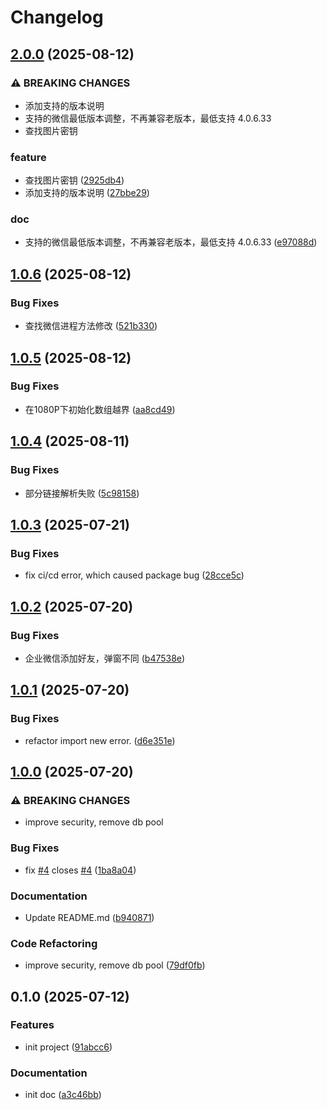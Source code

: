 # Changelog

## [2.0.0](https://github.com/weixin-omni/omni-bot-sdk-oss/compare/v1.0.6...v2.0.0) (2025-08-12)


### ⚠ BREAKING CHANGES

* 添加支持的版本说明
* 支持的微信最低版本调整，不再兼容老版本，最低支持 4.0.6.33
* 查找图片密钥

### feature

* 查找图片密钥 ([2925db4](https://github.com/weixin-omni/omni-bot-sdk-oss/commit/2925db4819295ea0ac5f87901a244d76d877bb0c))
* 添加支持的版本说明 ([27bbe29](https://github.com/weixin-omni/omni-bot-sdk-oss/commit/27bbe292aa1ba6a0a36fc5cc085daad3b1d74479))


### doc

* 支持的微信最低版本调整，不再兼容老版本，最低支持 4.0.6.33 ([e97088d](https://github.com/weixin-omni/omni-bot-sdk-oss/commit/e97088df7b9a13ab4ad6d38c10a7e216fb14b0d9))

## [1.0.6](https://github.com/weixin-omni/omni-bot-sdk-oss/compare/v1.0.5...v1.0.6) (2025-08-12)


### Bug Fixes

* 查找微信进程方法修改 ([521b330](https://github.com/weixin-omni/omni-bot-sdk-oss/commit/521b330e0243db690824e9671de514d52a71f380))

## [1.0.5](https://github.com/weixin-omni/omni-bot-sdk-oss/compare/v1.0.4...v1.0.5) (2025-08-12)


### Bug Fixes

* 在1080P下初始化数组越界 ([aa8cd49](https://github.com/weixin-omni/omni-bot-sdk-oss/commit/aa8cd494042cbb408636d02103b952610aaf41ea))

## [1.0.4](https://github.com/weixin-omni/omni-bot-sdk-oss/compare/v1.0.3...v1.0.4) (2025-08-11)


### Bug Fixes

* 部分链接解析失败 ([5c98158](https://github.com/weixin-omni/omni-bot-sdk-oss/commit/5c981583ca87044b90a8fff12756e7f548c940dd))

## [1.0.3](https://github.com/weixin-omni/omni-bot-sdk-oss/compare/v1.0.2...v1.0.3) (2025-07-21)


### Bug Fixes

* fix ci/cd error, which caused package bug ([28cce5c](https://github.com/weixin-omni/omni-bot-sdk-oss/commit/28cce5ca2a7f54341f95de53fb7f9cd7108dda40))

## [1.0.2](https://github.com/weixin-omni/omni-bot-sdk-oss/compare/v1.0.1...v1.0.2) (2025-07-20)


### Bug Fixes

* 企业微信添加好友，弹窗不同 ([b47538e](https://github.com/weixin-omni/omni-bot-sdk-oss/commit/b47538e4345c7295476e085be83a4d55ac43f653))

## [1.0.1](https://github.com/weixin-omni/omni-bot-sdk-oss/compare/v1.0.0...v1.0.1) (2025-07-20)


### Bug Fixes

* refactor import new error. ([d6e351e](https://github.com/weixin-omni/omni-bot-sdk-oss/commit/d6e351eef2c4275a85863dedfe4965c171107b93))

## [1.0.0](https://github.com/weixin-omni/omni-bot-sdk-oss/compare/v0.1.0...v1.0.0) (2025-07-20)


### ⚠ BREAKING CHANGES

* improve security, remove db pool

### Bug Fixes

* fix [#4](https://github.com/weixin-omni/omni-bot-sdk-oss/issues/4) closes [#4](https://github.com/weixin-omni/omni-bot-sdk-oss/issues/4) ([1ba8a04](https://github.com/weixin-omni/omni-bot-sdk-oss/commit/1ba8a04badbbaeb6043b27d58dbeed3e5ef3595e))


### Documentation

* Update README.md ([b940871](https://github.com/weixin-omni/omni-bot-sdk-oss/commit/b940871d2b38843cb91572c249b19390cf862f64))


### Code Refactoring

* improve security, remove db pool ([79df0fb](https://github.com/weixin-omni/omni-bot-sdk-oss/commit/79df0fbfa238fd7dd1159016696c86d37c15bee6))

## 0.1.0 (2025-07-12)


### Features

* init project ([91abcc6](https://github.com/weixin-omni/omni-bot-sdk-oss/commit/91abcc603112e0a4c3b6c3db6efe4374da5123eb))


### Documentation

* init doc ([a3c46bb](https://github.com/weixin-omni/omni-bot-sdk-oss/commit/a3c46bb94a10cbeb15e8aed41d0fd674b9522d3b))
